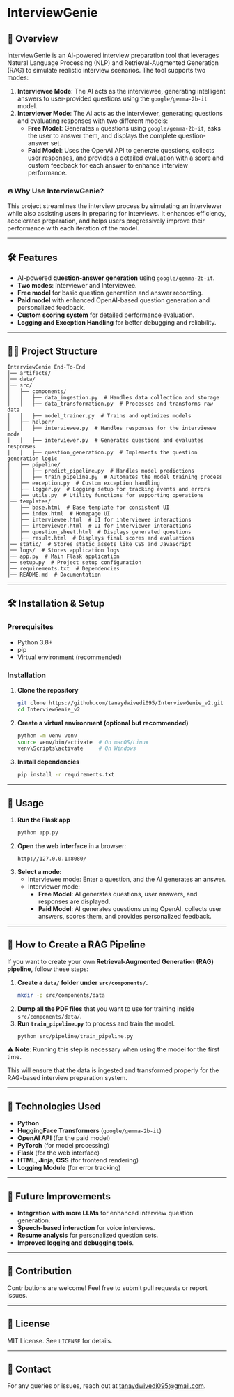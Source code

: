 # InterviewGenie

## 🚀 Overview
InterviewGenie is an AI-powered interview preparation tool that leverages Natural Language Processing (NLP) and Retrieval-Augmented Generation (RAG) to simulate realistic interview scenarios. The tool supports two modes:

1. **Interviewee Mode**: The AI acts as the interviewee, generating intelligent answers to user-provided questions using the `google/gemma-2b-it` model.
2. **Interviewer Mode**: The AI acts as the interviewer, generating questions and evaluating responses with two different models:
   - **Free Model**: Generates `n` questions using `google/gemma-2b-it`, asks the user to answer them, and displays the complete question-answer set.
   - **Paid Model**: Uses the OpenAI API to generate questions, collects user responses, and provides a detailed evaluation with a score and custom feedback for each answer to enhance interview performance.

### 🔥 Why Use InterviewGenie?
This project streamlines the interview process by simulating an interviewer while also assisting users in preparing for interviews. It enhances efficiency, accelerates preparation, and helps users progressively improve their performance with each iteration of the model.

---

## 🛠️ Features
- AI-powered **question-answer generation** using `google/gemma-2b-it`.
- **Two modes**: Interviewer and Interviewee.
- **Free model** for basic question generation and answer recording.
- **Paid model** with enhanced OpenAI-based question generation and personalized feedback.
- **Custom scoring system** for detailed performance evaluation.
- **Logging and Exception Handling** for better debugging and reliability.

---

## 💂‍♂️ Project Structure
```
InterviewGenie End-To-End
│── artifacts/
│── data/
│── src/
│   ├── components/
│   │   ├── data_ingestion.py  # Handles data collection and storage
│   │   ├── data_transformation.py  # Processes and transforms raw data
│   │   ├── model_trainer.py  # Trains and optimizes models
│   ├── helper/
│   │   ├── interviewee.py  # Handles responses for the interviewee mode
│   │   ├── interviewer.py  # Generates questions and evaluates responses
│   │   ├── question_generation.py  # Implements the question generation logic
│   ├── pipeline/
│   │   ├── predict_pipeline.py  # Handles model predictions
│   │   ├── train_pipeline.py  # Automates the model training process
│   ├── exception.py  # Custom exception handling
│   ├── logger.py  # Logging setup for tracking events and errors
│   ├── utils.py  # Utility functions for supporting operations
│── templates/
│   ├── base.html  # Base template for consistent UI
│   ├── index.html  # Homepage UI
│   ├── interviewee.html  # UI for interviewee interactions
│   ├── interviewer.html  # UI for interviewer interactions
│   ├── question_sheet.html  # Displays generated questions
│   ├── result.html  # Displays final scores and evaluations
│── static/  # Stores static assets like CSS and JavaScript
│── logs/  # Stores application logs
│── app.py  # Main Flask application
│── setup.py  # Project setup configuration
│── requirements.txt  # Dependencies
│── README.md  # Documentation
```

---

## 🛠️ Installation & Setup
### Prerequisites
- Python 3.8+
- pip
- Virtual environment (recommended)

### Installation
1. **Clone the repository**
   ```sh
   git clone https://github.com/tanaydwivedi095/InterviewGenie_v2.git
   cd InterviewGenie_v2
   ```
2. **Create a virtual environment (optional but recommended)**
   ```sh
   python -m venv venv
   source venv/bin/activate  # On macOS/Linux
   venv\Scripts\activate     # On Windows
   ```
3. **Install dependencies**
   ```sh
   pip install -r requirements.txt
   ```

---

## 🚀 Usage
1. **Run the Flask app**
   ```sh
   python app.py
   ```
2. **Open the web interface** in a browser:
   ```
   http://127.0.0.1:8080/
   ```
3. **Select a mode:**
   - Interviewee mode: Enter a question, and the AI generates an answer.
   - Interviewer mode:
     - **Free Model**: AI generates questions, user answers, and responses are displayed.
     - **Paid Model**: AI generates questions using OpenAI, collects user answers, scores them, and provides personalized feedback.

---

## 📌 How to Create a RAG Pipeline
If you want to create your own **Retrieval-Augmented Generation (RAG) pipeline**, follow these steps:

1. **Create a `data/` folder under `src/components/`.**
   ```sh
   mkdir -p src/components/data
   ```
2. **Dump all the PDF files** that you want to use for training inside `src/components/data/`.
3. **Run `train_pipeline.py`** to process and train the model.
   ```sh
   python src/pipeline/train_pipeline.py
   ```

⚠️ **Note**: Running this step is necessary when using the model for the first time.

This will ensure that the data is ingested and transformed properly for the RAG-based interview preparation system.

---

## 🤖 Technologies Used
- **Python**
- **HuggingFace Transformers** (`google/gemma-2b-it`)
- **OpenAI API** (for the paid model)
- **PyTorch** (for model processing)
- **Flask** (for the web interface)
- **HTML, Jinja, CSS** (for frontend rendering)
- **Logging Module** (for error tracking)

---

## 🎯 Future Improvements
- **Integration with more LLMs** for enhanced interview question generation.
- **Speech-based interaction** for voice interviews.
- **Resume analysis** for personalized question sets.
- **Improved logging and debugging tools**.

---

## 🤝 Contribution
Contributions are welcome! Feel free to submit pull requests or report issues.

---

## 🐝 License
MIT License. See `LICENSE` for details.

---

## 💎 Contact
For any queries or issues, reach out at [tanaydwivedi095@gmail.com](mailto:tanaydwivedi095@gmail.com).

